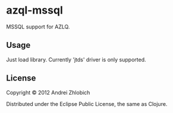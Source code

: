 # azql-mssql

MSSQL support for AZLQ.

## Usage

Just load library. Currently 'jtds' driver is only supported.

## License

Copyright © 2012 Andrei Zhlobich

Distributed under the Eclipse Public License, the same as Clojure.
